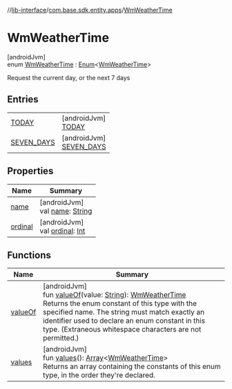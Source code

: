 //[lib-interface](../../../index.md)/[com.base.sdk.entity.apps](../index.md)/[WmWeatherTime](index.md)

# WmWeatherTime

[androidJvm]\
enum [WmWeatherTime](index.md) : [Enum](https://kotlinlang.org/api/latest/jvm/stdlib/kotlin/-enum/index.html)&lt;[WmWeatherTime](index.md)&gt; 

Request the current day, or the next 7 days

## Entries

| | |
|---|---|
| [TODAY](-t-o-d-a-y/index.md) | [androidJvm]<br>[TODAY](-t-o-d-a-y/index.md) |
| [SEVEN_DAYS](-s-e-v-e-n_-d-a-y-s/index.md) | [androidJvm]<br>[SEVEN_DAYS](-s-e-v-e-n_-d-a-y-s/index.md) |

## Properties

| Name | Summary |
|---|---|
| [name](../../com.base.sdk.port.app/-w-m-camera-flash-mode/-w-m-camera-flash-mode-auto/index.md#-372974862%2FProperties%2F-721212597) | [androidJvm]<br>val [name](../../com.base.sdk.port.app/-w-m-camera-flash-mode/-w-m-camera-flash-mode-auto/index.md#-372974862%2FProperties%2F-721212597): [String](https://kotlinlang.org/api/latest/jvm/stdlib/kotlin/-string/index.html) |
| [ordinal](../../com.base.sdk.port.app/-w-m-camera-flash-mode/-w-m-camera-flash-mode-auto/index.md#-739389684%2FProperties%2F-721212597) | [androidJvm]<br>val [ordinal](../../com.base.sdk.port.app/-w-m-camera-flash-mode/-w-m-camera-flash-mode-auto/index.md#-739389684%2FProperties%2F-721212597): [Int](https://kotlinlang.org/api/latest/jvm/stdlib/kotlin/-int/index.html) |

## Functions

| Name | Summary |
|---|---|
| [valueOf](value-of.md) | [androidJvm]<br>fun [valueOf](value-of.md)(value: [String](https://kotlinlang.org/api/latest/jvm/stdlib/kotlin/-string/index.html)): [WmWeatherTime](index.md)<br>Returns the enum constant of this type with the specified name. The string must match exactly an identifier used to declare an enum constant in this type. (Extraneous whitespace characters are not permitted.) |
| [values](values.md) | [androidJvm]<br>fun [values](values.md)(): [Array](https://kotlinlang.org/api/latest/jvm/stdlib/kotlin/-array/index.html)&lt;[WmWeatherTime](index.md)&gt;<br>Returns an array containing the constants of this enum type, in the order they're declared. |
